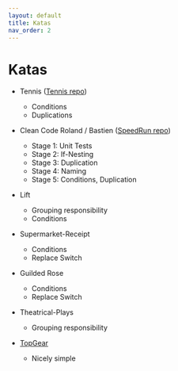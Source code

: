 ```yaml
---
layout: default
title: Katas
nav_order: 2
---
```


# Katas

* Tennis ([Tennis repo](https://github.com/emilybache/Tennis-Refactoring-Kata))
  * Conditions
  * Duplications

* Clean Code Roland / Bastien ([SpeedRun repo](https://github.com/bastiendavid/speedrun-kata))
  * Stage 1: Unit Tests
  * Stage 2: If-Nesting
  * Stage 3: Duplication
  * Stage 4: Naming
  * Stage 5: Conditions, Duplication

* Lift 
  * Grouping responsibility
  * Conditions

* Supermarket-Receipt
  * Conditions
  * Replace Switch
     
* Guilded Rose
  * Conditions
  * Replace Switch

* Theatrical-Plays
  * Grouping responsibility

* [TopGear](https://github.com/wouterla/TopGearKata)
  * Nicely simple
